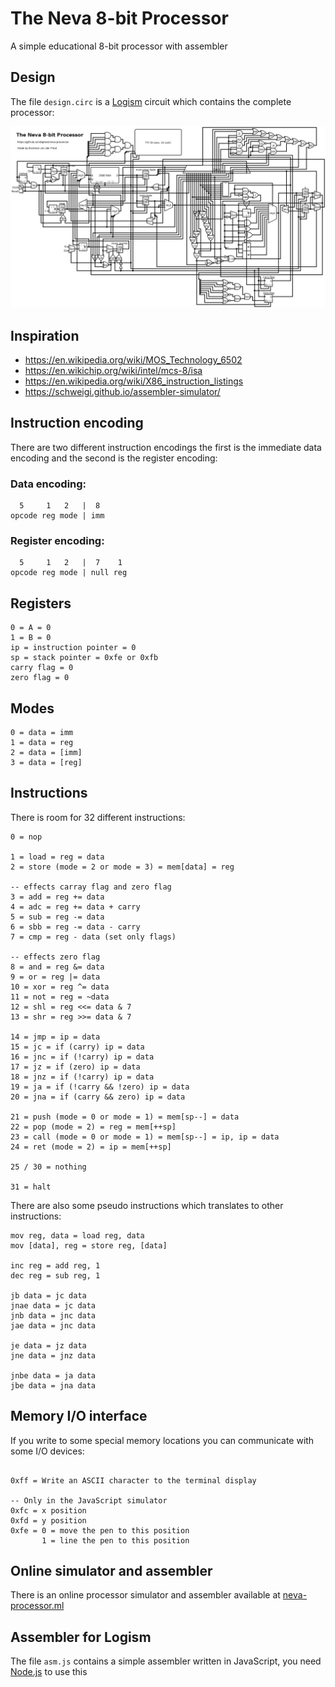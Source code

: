 # The Neva 8-bit Processor
A simple educational 8-bit processor with assembler

## Design
The file `design.circ` is a [Logism](http://www.cburch.com/logisim/) circuit which contains the complete processor:

![Logisim Design](design.png)

## Inspiration
- https://en.wikipedia.org/wiki/MOS_Technology_6502
- https://en.wikichip.org/wiki/intel/mcs-8/isa
- https://en.wikipedia.org/wiki/X86_instruction_listings
- https://schweigi.github.io/assembler-simulator/

## Instruction encoding
There are two different instruction encodings the first is the immediate data encoding and the second is the register encoding:

### Data encoding:
```
  5     1   2   |  8
opcode reg mode | imm
```

### Register encoding:
```
  5     1   2   |  7    1
opcode reg mode | null reg
```

## Registers
```
0 = A = 0
1 = B = 0
ip = instruction pointer = 0
sp = stack pointer = 0xfe or 0xfb
carry flag = 0
zero flag = 0
```

## Modes
```
0 = data = imm
1 = data = reg
2 = data = [imm]
3 = data = [reg]
```

## Instructions
There is room for 32 different instructions:

```
0 = nop

1 = load = reg = data
2 = store (mode = 2 or mode = 3) = mem[data] = reg

-- effects carray flag and zero flag
3 = add = reg += data
4 = adc = reg += data + carry
5 = sub = reg -= data
6 = sbb = reg -= data - carry
7 = cmp = reg - data (set only flags)

-- effects zero flag
8 = and = reg &= data
9 = or = reg |= data
10 = xor = reg ^= data
11 = not = reg = ~data
12 = shl = reg <<= data & 7
13 = shr = reg >>= data & 7

14 = jmp = ip = data
15 = jc = if (carry) ip = data
16 = jnc = if (!carry) ip = data
17 = jz = if (zero) ip = data
18 = jnz = if (!carry) ip = data
19 = ja = if (!carry && !zero) ip = data
20 = jna = if (carry && zero) ip = data

21 = push (mode = 0 or mode = 1) = mem[sp--] = data
22 = pop (mode = 2) = reg = mem[++sp]
23 = call (mode = 0 or mode = 1) = mem[sp--] = ip, ip = data
24 = ret (mode = 2) = ip = mem[++sp]

25 / 30 = nothing

31 = halt
```

There are also some pseudo instructions which translates to other instructions:
```
mov reg, data = load reg, data
mov [data], reg = store reg, [data]

inc reg = add reg, 1
dec reg = sub reg, 1

jb data = jc data
jnae data = jc data
jnb data = jnc data
jae data = jnc data

je data = jz data
jne data = jnz data

jnbe data = ja data
jbe data = jna data
```

## Memory I/O interface
If you write to some special memory locations you can communicate with some I/O devices:

```

0xff = Write an ASCII character to the terminal display

-- Only in the JavaScript simulator
0xfc = x position
0xfd = y position
0xfe = 0 = move the pen to this position
       1 = line the pen to this position

```

## Online simulator and assembler
There is an online processor simulator and assembler available at [neva-processor.ml](https://neva-processor.ml/)


## Assembler for Logism
The file `asm.js` contains a simple assembler written in JavaScript, you need [Node.js](https://nodejs.org/) to use this
